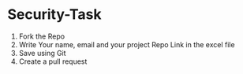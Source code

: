 # Security-Task
1. Fork the Repo
2. Write Your name, email and your project Repo Link in the excel file
3. Save using Git
4. Create a pull request
